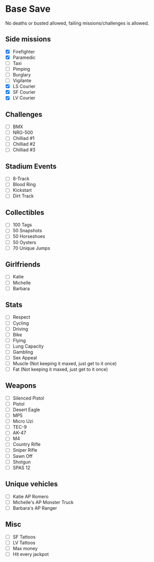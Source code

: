 # Base Save
No deaths or busted allowed, failing missions/challenges is allowed.

## Side missions
 - [x] Firefighter
 - [x] Paramedic
 - [ ] Taxi
 - [ ] Pimping
 - [ ] Burglary
 - [ ] Vigilante
 - [x] LS Courier
 - [x] SF Courier
 - [x] LV Courier
 
## Challenges
 - [ ] BMX
 - [ ] NRG-500
 - [ ] Chilliad #1
 - [ ] Chilliad #2
 - [ ] Chilliad #3

## Stadium Events
- [ ] 8-Track
- [ ] Blood Ring
- [ ] Kickstart
- [ ] Dirt Track

## Collectibles
- [ ] 100 Tags
- [ ] 50 Snapshots
- [ ] 50 Horseshoes
- [ ] 50 Oysters
- [ ] 70 Unique Jumps

## Girlfriends
 - [ ] Katie
 - [ ] Michelle
 - [ ] Barbara

## Stats
 - [ ] Respect
 - [ ] Cycling
 - [ ] Driving
 - [ ] Bike
 - [ ] Flying
 - [ ] Lung Capacity
 - [ ] Gambling
 - [ ] Sex Appeal
 - [ ] Muscle (Not keeping it maxed, just get to it once)
 - [ ] Fat (Not keeping it maxed, just get to it once)

## Weapons
- [ ] Silenced Pistol
- [ ] Pistol
- [ ] Desert Eagle
- [ ] MP5
- [ ] Micro Uzi
- [ ] TEC-9
- [ ] AK-47
- [ ] M4
- [ ] Country Rifle
- [ ] Sniper Rifle
- [ ] Sawn Off
- [ ] Shotgun
- [ ] SPAS 12

## Unique vehicles
 - [ ] Katie AP Romero
 - [ ] Michelle's AP Monster Truck
 - [ ] Barbara's AP Ranger

## Misc
 - [ ] SF Tattoos
 - [ ] LV Tattoos
 - [ ] Max money
 - [ ] Hit every jackpot